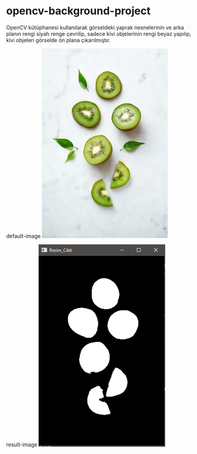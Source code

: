 # opencv-background-project
OpenCV kütüphanesi kullanılarak görseldeki yaprak nesnelerinin ve arka planın rengi siyah renge çevrilip, sadece kivi objelerinin rengi beyaz yapılıp, kivi objeleri görselde ön plana çıkarılmıştır.

default-image <img src="https://github.com/mustafaatakli/opencv-background-project/blob/main/image.jpeg" width="auto">    

result-image <img src="https://github.com/mustafaatakli/opencv-background-project/blob/main/Ekran%20Al%C4%B1nt%C4%B1s%C4%B13.PNG" width="auto">


